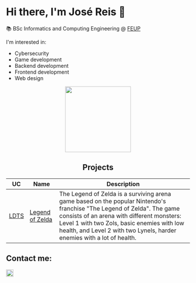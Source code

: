 # Hi there, I'm José Reis 👋

📚 BSc Informatics and Computing Engineering @ [FEUP](https://sigarra.up.pt/feup/pt/web_page.inicial)

I'm interested in:
- Cybersecurity
- Game development
- Backend development
- Frontend development
- Web design 

<div align = "center">
    <img height = 180em src="https://github-readme-stats.vercel.app/api?username=zepilim&hide=contribs&show_icons=true&theme=dark&icon_color=8c2c19&ring_color=8c2c19&hide_border=true">
</div>

<h2 style="text-align:center;">Projects</h2>

<p align = "center">

| **UC** | **Name** | **Description** |
|---|---|----|
| [LDTS](https://sigarra.up.pt/feup/pt/ucurr_geral.ficha_uc_view?pv_ocorrencia_id=541879) | [Legend of Zelda](https://github.com/FEUP-LDTS-2024/project-t07g09) | The Legend of Zelda is a surviving arena game based on the popular Nintendo's franchise "The Legend of Zelda". The game consists of an arena with different monsters: Level 1 with two Zols, basic enemies with low health, and Level 2 with two Lynels, harder enemies with a lot of health.|

</p>

<h2> Contact me: </h2>
<a href="https://www.linkedin.com/in/jos%C3%A9-reis-9b83aa2b3/">
  <img width=20 title="Linkedin" src="https://upload.wikimedia.org/wikipedia/commons/c/ca/LinkedIn_logo_initials.png"/>
</a>
